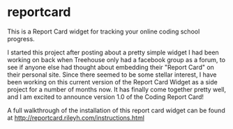 reportcard
==========

This is a Report Card widget for tracking your online coding school progress. 

I started this project after posting about a pretty simple widget I had been working on back when Treehouse only had a facebook group as a forum, to see if anyone else had thought about embedding their "Report Card" on their personal site. Since there seemed to be some stellar interest, I have been working on this current version of the Report Card Widget as a side project for a number of months now. It has finally come together pretty well, and I am excited to announce version 1.0 of the Coding Report Card!

A full walkthrough of the installation of this report card widget can be found at http://reportcard.rileyh.com/instructions.html